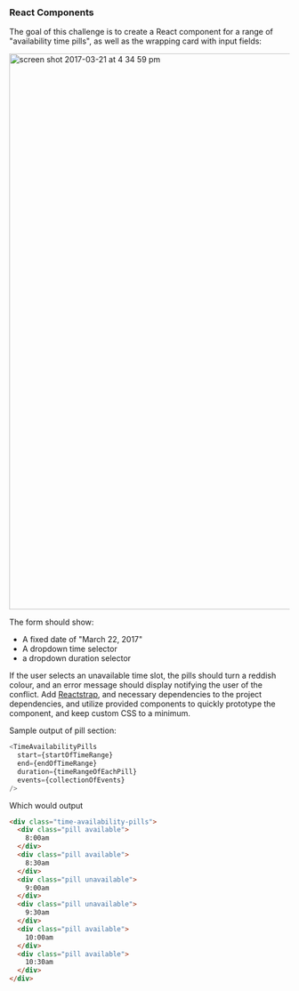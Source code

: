 ### React Components

The goal of this challenge is to create a React component for a range of "availability time pills", as well as the wrapping card with input fields:

<img width="1000" alt="screen shot 2017-03-21 at 4 34 59 pm" src="https://cloud.githubusercontent.com/assets/656630/24169546/5e2610b6-0e54-11e7-87cd-0b70744dc269.png">

The form should show:

 - A fixed date of "March 22, 2017"
 - A dropdown time selector
 - a dropdown duration selector

If the user selects an unavailable time slot, the pills should turn a reddish colour, and an error message should display notifying the user of the conflict. Add [Reactstrap](http://reactstrap.github.io/), and necessary dependencies to the project dependencies, and utilize provided components to quickly prototype the component, and keep custom CSS to a minimum.

Sample output of pill section:

```js
<TimeAvailabilityPills
  start={startOfTimeRange}
  end={endOfTimeRange}
  duration={timeRangeOfEachPill}
  events={collectionOfEvents}
/>
```

Which would output

```html
<div class="time-availability-pills">
  <div class="pill available">
    8:00am
  </div>
  <div class="pill available">
    8:30am
  </div>
  <div class="pill unavailable">
    9:00am
  </div>
  <div class="pill unavailable">
    9:30am
  </div>
  <div class="pill available">
    10:00am
  </div>
  <div class="pill available">
    10:30am
  </div>
</div>
```
